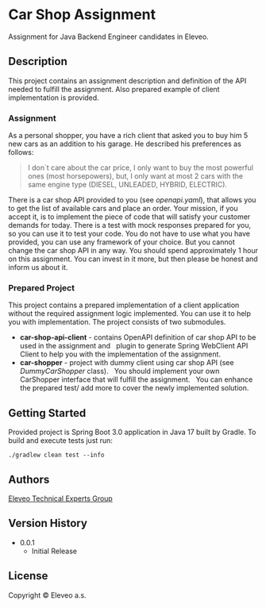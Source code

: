 # Car Shop Assignment

Assignment for Java Backend Engineer candidates in Eleveo.

## Description

This project contains an assignment description and definition of the API needed to fulfill the assignment.
Also prepared example of client implementation is provided.

### Assignment

As a personal shopper, you have a rich client that asked you to buy him 5 new cars as an addition to his garage.
He described his preferences as follows:

> I don`t care about the car price, I only want to buy the most powerful ones (most horsepowers),
> but, I only want at most 2 cars with the same engine type (DIESEL, UNLEADED, HYBRID, ELECTRIC).

There is a car shop API provided to you (see *openapi.yaml*), that allows you to get the list of available cars and place an order.
Your mission, if you accept it, is to implement the piece of code that will satisfy your customer demands for today. There is a test with mock responses prepared for you, so you can use it to test your code.
You do not have to use what you have provided, you can use any framework of your choice. But you cannot change the car shop API in any way.
You should spend approximately 1 hour on this assignment. You can invest in it more,
but then please be honest and inform us about it.

### Prepared Project

This project contains a prepared implementation of a client application without the required assignment logic implemented.
You can use it to help you with implementation.
The project consists of two submodules.
- **car-shop-api-client** - contains OpenAPI definition of car shop API to be used in the assignment and
  plugin to generate Spring WebClient API Client to help you with the implementation of the assignment.
- **car-shopper** - project with dummy client using car shop API (see *DummyCarShopper* class).
  You should implement your own CarShopper interface that will fulfill the assignment.
  You can enhance the prepared test/ add more to cover the newly implemented solution. 
  
## Getting Started

Provided project is Spring Boot 3.0 application in Java 17 built by Gradle.
To build and execute tests just run:
```shell
./gradlew clean test --info
```

## Authors
[Eleveo Technical Experts Group](mailto:teg@eleveo.com)

## Version History

* 0.0.1
    * Initial Release

## License

Copyright © Eleveo a.s.
